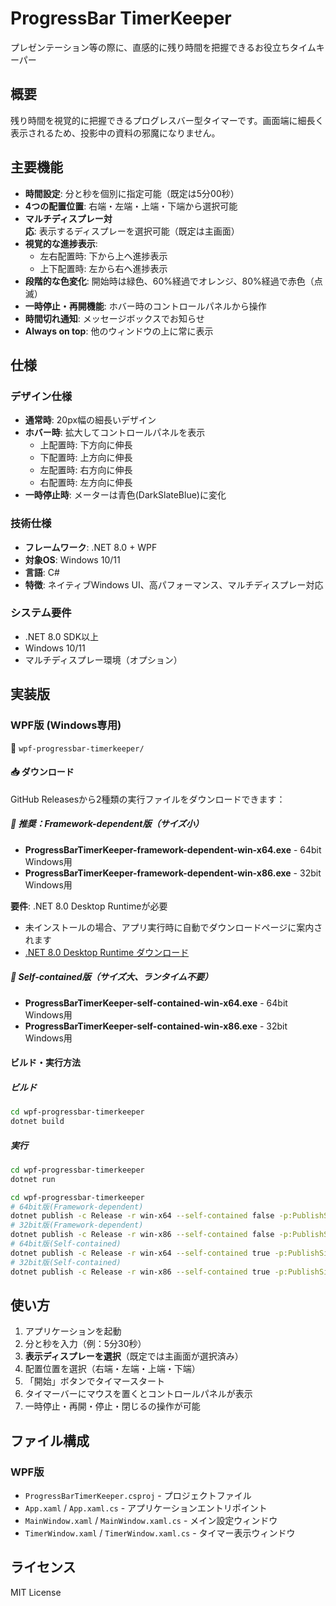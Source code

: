 # ProgressBar TimerKeeper

プレゼンテーション等の際に、直感的に残り時間を把握できるお役立ちタイムキーパー

## 概要

残り時間を視覚的に把握できるプログレスバー型タイマーです。画面端に細長く表示されるため、投影中の資料の邪魔になりません。

## 主要機能

- **時間設定**: 分と秒を個別に指定可能（既定は5分00秒）
- **4つの配置位置**: 右端・左端・上端・下端から選択可能
- **マルチディスプレー対応**: 表示するディスプレーを選択可能（既定は主画面）
- **視覚的な進捗表示**: 
  - 左右配置時: 下から上へ進捗表示
  - 上下配置時: 左から右へ進捗表示
- **段階的な色変化**: 開始時は緑色、60%経過でオレンジ、80%経過で赤色（点滅）
- **一時停止・再開機能**: ホバー時のコントロールパネルから操作
- **時間切れ通知**: メッセージボックスでお知らせ
- **Always on top**: 他のウィンドウの上に常に表示

## 仕様

### デザイン仕様
- **通常時**: 20px幅の細長いデザイン
- **ホバー時**: 拡大してコントロールパネルを表示
  - 上配置時: 下方向に伸長
  - 下配置時: 上方向に伸長
  - 左配置時: 右方向に伸長
  - 右配置時: 左方向に伸長
- **一時停止時**: メーターは青色(DarkSlateBlue)に変化

### 技術仕様
- **フレームワーク**: .NET 8.0 + WPF
- **対象OS**: Windows 10/11
- **言語**: C#
- **特徴**: ネイティブWindows UI、高パフォーマンス、マルチディスプレー対応

### システム要件
- .NET 8.0 SDK以上
- Windows 10/11
- マルチディスプレー環境（オプション）

## 実装版

### WPF版 (Windows専用)
📁 `wpf-progressbar-timerkeeper/`

#### 📥 ダウンロード
GitHub Releasesから2種類の実行ファイルをダウンロードできます：

##### 🎯 推奨：Framework-dependent版（サイズ小）
- **ProgressBarTimerKeeper-framework-dependent-win-x64.exe** - 64bit Windows用
- **ProgressBarTimerKeeper-framework-dependent-win-x86.exe** - 32bit Windows用

**要件**: .NET 8.0 Desktop Runtimeが必要
- 未インストールの場合、アプリ実行時に自動でダウンロードページに案内されます
- [.NET 8.0 Desktop Runtime ダウンロード](https://dotnet.microsoft.com/download/dotnet/8.0)

##### 🔧 Self-contained版（サイズ大、ランタイム不要）
- **ProgressBarTimerKeeper-self-contained-win-x64.exe** - 64bit Windows用
- **ProgressBarTimerKeeper-self-contained-win-x86.exe** - 32bit Windows用

#### ビルド・実行方法

##### ビルド
```bash
cd wpf-progressbar-timerkeeper
dotnet build
```

##### 実行
```bash
cd wpf-progressbar-timerkeeper
dotnet run
```

```bash
cd wpf-progressbar-timerkeeper
# 64bit版(Framework-dependent)
dotnet publish -c Release -r win-x64 --self-contained false -p:PublishSingleFile=true
# 32bit版(Framework-dependent)
dotnet publish -c Release -r win-x86 --self-contained false -p:PublishSingleFile=true
# 64bit版(Self-contained)
dotnet publish -c Release -r win-x64 --self-contained true -p:PublishSingleFile=true
# 32bit版(Self-contained)
dotnet publish -c Release -r win-x86 --self-contained true -p:PublishSingleFile=true
```

## 使い方

1. アプリケーションを起動
2. 分と秒を入力（例：5分30秒）
3. **表示ディスプレーを選択**（既定では主画面が選択済み）
4. 配置位置を選択（右端・左端・上端・下端）
5. 「開始」ボタンでタイマースタート
6. タイマーバーにマウスを置くとコントロールパネルが表示
7. 一時停止・再開・停止・閉じるの操作が可能

## ファイル構成

### WPF版
- `ProgressBarTimerKeeper.csproj` - プロジェクトファイル
- `App.xaml` / `App.xaml.cs` - アプリケーションエントリポイント
- `MainWindow.xaml` / `MainWindow.xaml.cs` - メイン設定ウィンドウ
- `TimerWindow.xaml` / `TimerWindow.xaml.cs` - タイマー表示ウィンドウ

## ライセンス

MIT License 